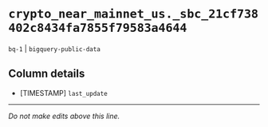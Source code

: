 # `crypto_near_mainnet_us._sbc_21cf738402c8434fa7855f79583a4644`
`bq-1` | `bigquery-public-data`

## Column details
* [TIMESTAMP] `last_update`

-------------------------------------------------------------------------------
*Do not make edits above this line.*

